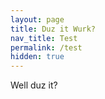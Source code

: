 ```yaml
---
layout: page
title: Duz it Wurk?
nav_title: Test
permalink: /test
hidden: true
---
```


Well duz it?